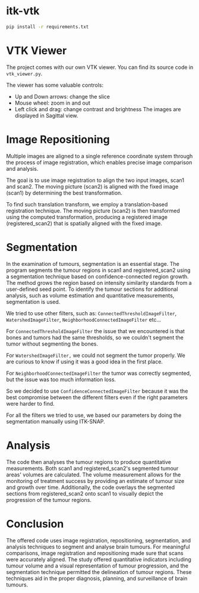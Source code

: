 # itk-vtk

```bash
pip install -r requirements.txt
```

# VTK Viewer

The project comes with our own VTK viewer. You can find its source code in
`vtk_viewer.py`.

The viewer has some valuable controls:
- Up and Down arrows: change the slice
- Mouse wheel: zoom in and out
- Left click and drag: change contrast and brightness
The images are displayed in Sagittal view.

# Image Repositioning

Multiple images are aligned to a single reference coordinate system through the
process of image registration, which enables precise image comparison and
analysis.

The goal is to use image registration to align the two input images, scan1 and
scan2. The moving picture (scan2) is aligned with the fixed image (scan1) by
determining the best transformation.

To find such translation transform, we employ a translation-based registration
technique. The moving picture (scan2) is then transformed using the computed
transformation, producing a registered image (registered_scan2) that is
spatially aligned with the fixed image.

# Segmentation

In the examination of tumours, segmentation is an essential stage. The program
segments the tumour regions in scan1 and registered_scan2 using a segmentation
technique based on confidence-connected region growth. The method grows the
region based on intensity similarity standards from a user-defined seed point.
To identify the tumour sections for additional analysis, such as volume
estimation and quantitative measurements, segmentation is used.

We tried to use other filters, such as: `ConnectedThresholdImageFilter`,
`WatershedImageFilter`, `NeighborhoodConnectedImageFilter` etc...

For `ConnectedThresholdImageFilter` the issue that we encountered is that bones
and tumors had the same  thresholds, so we couldn't segment the tumor
without segmenting the bones.

For `WatershedImageFilter,` we could not segment the tumor properly.
We are curious to know if using it was a good idea in the first place.

For `NeighborhoodConnectedImageFilter` the tumor was correctly segmented,
but the issue was too much information loss.

So we decided to use `ConfidenceConnectedImageFilter` because it was the best
compromise between the different filters even if the right parameters were
harder to find.

For all the filters we tried to use, we based our parameters by doing
the segmentation manually using ITK-SNAP.

# Analysis

The code then analyses the tumour regions to produce quantitative measurements.
Both scan1 and registered_scan2's segmented tumour areas' volumes are
calculated. The volume measurement allows for the monitoring of treatment
success by providing an estimate of tumour size and growth over time.
Additionally, the code overlays the segmented sections from registered_scan2
onto scan1 to visually depict the progression of the tumour regions.

# Conclusion

The offered code uses image registration, repositioning, segmentation, and
analysis techniques to segment and analyse brain tumours. For meaningful
comparisons, image registration and repositioning made sure that scans were
accurately aligned. The study offered quantitative indicators including tumour
volume and a visual representation of tumour progression, and the segmentation
technique permitted the delineation of tumour regions. These techniques aid in
the proper diagnosis, planning, and surveillance of brain tumours.
